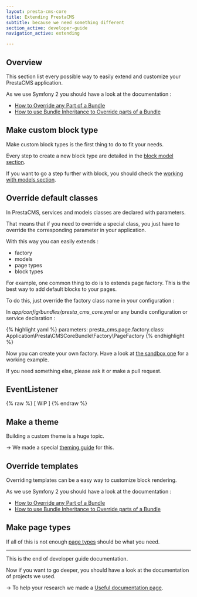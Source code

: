 ```yaml
---
layout: presta-cms-core
title: Extending PrestaCMS
subtitle: because we need something different
section_active: developer-guide
navigation_active: extending

---
```


## Overview

This section list every possible way to easily extend and customize your PrestaCMS application.

As we use Symfony 2 you should have a look at the documentation :

-   [How to Override any Part of a Bundle][1]
-   [How to use Bundle Inheritance to Override parts of a Bundle][2]

## Make custom block type

Make custom block types is the first thing to do to fit your needs.

Every step to create a new block type are detailed in the [block model section][3].

If you want to go a step further with block, you should check the [working with models section][4].

## Override default classes

In PrestaCMS, services and models classes are declared with parameters.

That means that if you need to override a special class, you just have to override the corresponding parameter in
your application.

With this way you can easily extends :

-   factory
-   models
-   page types
-   block types

For example, one common thing to do is to extends page factory. This is the best way to add default blocks to your pages.

To do this, just override the factory class name in your configuration :

In *app/config/bundles/presta_cms_core.yml* or any bundle configuration or service declaration :

{% highlight yaml %}
parameters:
    presta_cms.page.factory.class: Application\Presta\CMSCoreBundle\Factory\PageFactory
{% endhighlight %}

Now you can create your own factory. Have a look at [the sandbox one][5] for a working example.

If you need something else, please ask it or make a pull request.

## EventListener

{% raw  %}
    [ WIP ]
{% endraw %}


## Make a theme

Building a custom theme is a huge topic.

&rarr; We made a special [theming guide][6] for this.

## Override templates

Overriding templates can be a easy way to customize block rendering.

As we use Symfony 2 you should have a look at the documentation :

-   [How to Override any Part of a Bundle][1]
-   [How to use Bundle Inheritance to Override parts of a Bundle][2]

## Make page types

If all of this is not enough [page types][7] should be what you need.

---
This is the end of developer guide documentation.

Now if you want to go deeper, you should have a look at the documentation of projects we used.

&rarr; To help your research we made a [Useful documentation page][8].

[1]: http://symfony.com/doc/current/cookbook/bundles/override.html
[2]: http://symfony.com/doc/current/cookbook/bundles/inheritance.html
[3]: /presta-cms-core/developer-guide/block.html#content
[4]: /presta-cms-core/developer-guide/models.html#content
[5]: https://github.com/prestaconcept/prestacms-sandbox/blob/master/src/Application/Presta/CMSCoreBundle/Factory/PageFactory.php
[6]: /presta-cms-core/theming-guide/index.html
[7]: /presta-cms-core/developer-guide/page.html#content
[8]: /presta-cms-core/developer-guide/docs.html#content


